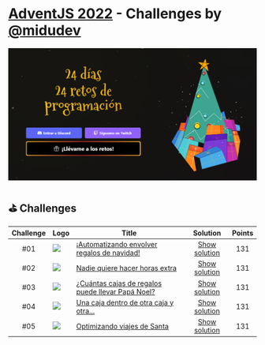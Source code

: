 # [AdventJS 2022][adventjs] - Challenges by [@midudev][midudev]

![AdventJS][adventjs-logo]

## ⛳ Challenges
| Challenge | Logo                                                               |  Title                                                   | Solution                          | Points |
| :-------: | ------------------------------------------------------------------ | -------------------------------------------------------- | :-------------------------------: | :----: |
| #01       | <img src="https://adventjs.dev/challenges-2022/1.svg" width="50"/> | [¡Automatizando envolver regalos de navidad!][01]        | [Show solution](./challenges/01/) | 131    |
| #02       | <img src="https://adventjs.dev/challenges-2022/2.svg" width="50"/> | [Nadie quiere hacer horas extra][02]                     | [Show solution](./challenges/02/) | 131    |
| #03       | <img src="https://adventjs.dev/challenges-2022/3.svg" width="50"/> | [¿Cuántas cajas de regalos puede llevar Papá Noel?][03]  | [Show solution](./challenges/03/) | 131    |
| #04       | <img src="https://adventjs.dev/challenges-2022/4.svg" width="50"/> | [Una caja dentro de otra caja y otra...][04]             | [Show solution](./challenges/04/) | 131    |
| #05       | <img src="https://adventjs.dev/challenges-2022/5.svg" width="50"/> | [Optimizando viajes de Santa][05]                        | [Show solution](./challenges/05/) | 131    |



[midudev]: https://midu.dev
[adventjs]: https://2022.adventjs.dev/
[adventjs-logo]: /assets/logo_2022.png

[01]: https://adventjs.dev/es/challenges/2022/1
[02]: https://adventjs.dev/es/challenges/2022/2
[03]: https://adventjs.dev/es/challenges/2022/3
[04]: https://adventjs.dev/es/challenges/2022/4
[05]: https://adventjs.dev/es/challenges/2022/5
[06]: https://adventjs.dev/es/challenges/2022/6
[07]: https://adventjs.dev/es/challenges/2022/7
[08]: https://adventjs.dev/es/challenges/2022/8
[09]: https://adventjs.dev/es/challenges/2022/9
[10]: https://adventjs.dev/es/challenges/2022/10
[11]: https://adventjs.dev/es/challenges/2022/11
[12]: https://adventjs.dev/es/challenges/2022/12
[13]: https://adventjs.dev/es/challenges/2022/13
[14]: https://adventjs.dev/es/challenges/2022/14
[15]: https://adventjs.dev/es/challenges/2022/15
[16]: https://adventjs.dev/es/challenges/2022/16
[17]: https://adventjs.dev/es/challenges/2022/17
[18]: https://adventjs.dev/es/challenges/2022/18
[19]: https://adventjs.dev/es/challenges/2022/19
[20]: https://adventjs.dev/es/challenges/2022/20
[21]: https://adventjs.dev/es/challenges/2022/21
[22]: https://adventjs.dev/es/challenges/2022/22
[23]: https://adventjs.dev/es/challenges/2022/23
[24]: https://adventjs.dev/es/challenges/2022/24

